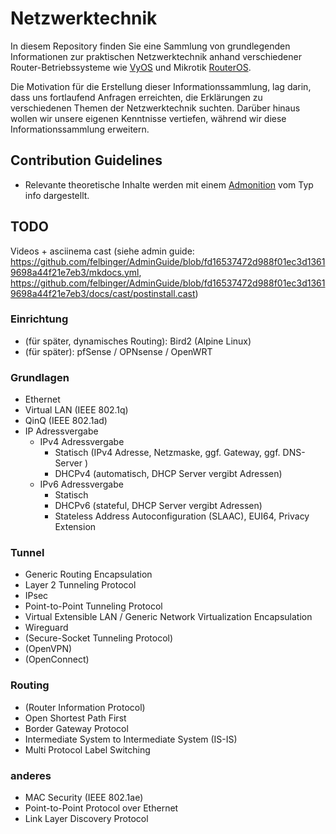 # Netzwerktechnik

In diesem Repository finden Sie eine Sammlung von grundlegenden Informationen zur praktischen Netzwerktechnik anhand
verschiedener Router-Betriebssysteme wie [VyOS](https://docs.vyos.io/) und
Mikrotik [RouterOS](https://help.mikrotik.com/docs/display/ROS/RouterOS).

Die Motivation für die Erstellung dieser Informationssammlung, lag darin, dass uns fortlaufend Anfragen erreichten, die
Erklärungen zu verschiedenen Themen der Netzwerktechnik suchten. Darüber hinaus wollen wir unsere eigenen Kenntnisse
vertiefen, während wir diese Informationssammlung erweitern.

## Contribution Guidelines
- Relevante theoretische Inhalte werden mit einem [Admonition](https://squidfunk.github.io/mkdocs-material/reference/admonitions/) vom Typ info dargestellt.

## TODO
Videos + asciinema cast (siehe admin guide: https://github.com/felbinger/AdminGuide/blob/fd16537472d988f01ec3d13619698a44f21e7eb3/mkdocs.yml, https://github.com/felbinger/AdminGuide/blob/fd16537472d988f01ec3d13619698a44f21e7eb3/docs/cast/postinstall.cast)
### Einrichtung
* (für später, dynamisches Routing): Bird2 (Alpine Linux)
* (für später): pfSense / OPNsense / OpenWRT

### Grundlagen
* Ethernet
* Virtual LAN (IEEE 802.1q)
* QinQ (IEEE 802.1ad)
* IP Adressvergabe
  * IPv4 Adressvergabe
    * Statisch (IPv4 Adresse, Netzmaske, ggf. Gateway, ggf. DNS-Server )
    * DHCPv4 (automatisch, DHCP Server vergibt Adressen)
  * IPv6 Adressvergabe
    * Statisch
    * DHCPv6 (stateful, DHCP Server vergibt Adressen)
    * Stateless Address Autoconfiguration (SLAAC), EUI64, Privacy Extension

### Tunnel
* Generic Routing Encapsulation
* Layer 2 Tunneling Protocol
* IPsec
* Point-to-Point Tunneling Protocol
* Virtual Extensible LAN / Generic Network Virtualization Encapsulation
* Wireguard
* (Secure-Socket Tunneling Protocol)
* (OpenVPN)
* (OpenConnect)

### Routing
* (Router Information Protocol)
* Open Shortest Path First
* Border Gateway Protocol
* Intermediate System to Intermediate System (IS-IS)
* Multi Protocol Label Switching

### anderes
* MAC Security (IEEE 802.1ae)
* Point-to-Point Protocol over Ethernet
* Link Layer Discovery Protocol
